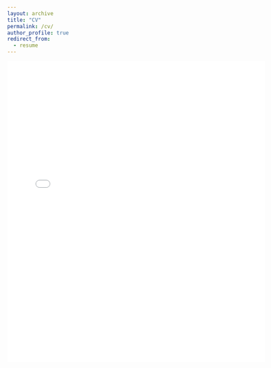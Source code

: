 ```yaml
---
layout: archive
title: "CV"
permalink: /cv/
author_profile: true
redirect_from:
  - resume
---
```


<!-- {% include base_path %}


A PDF copy of my CV is available [here](../files/Keyan_CV.pdf). -->
<embed src="{https://github.com/keyanUB/keyanUB.github.io/blob/master/files/Keyan_CV.pdf" width="600" height="700" type='application/pdf'>